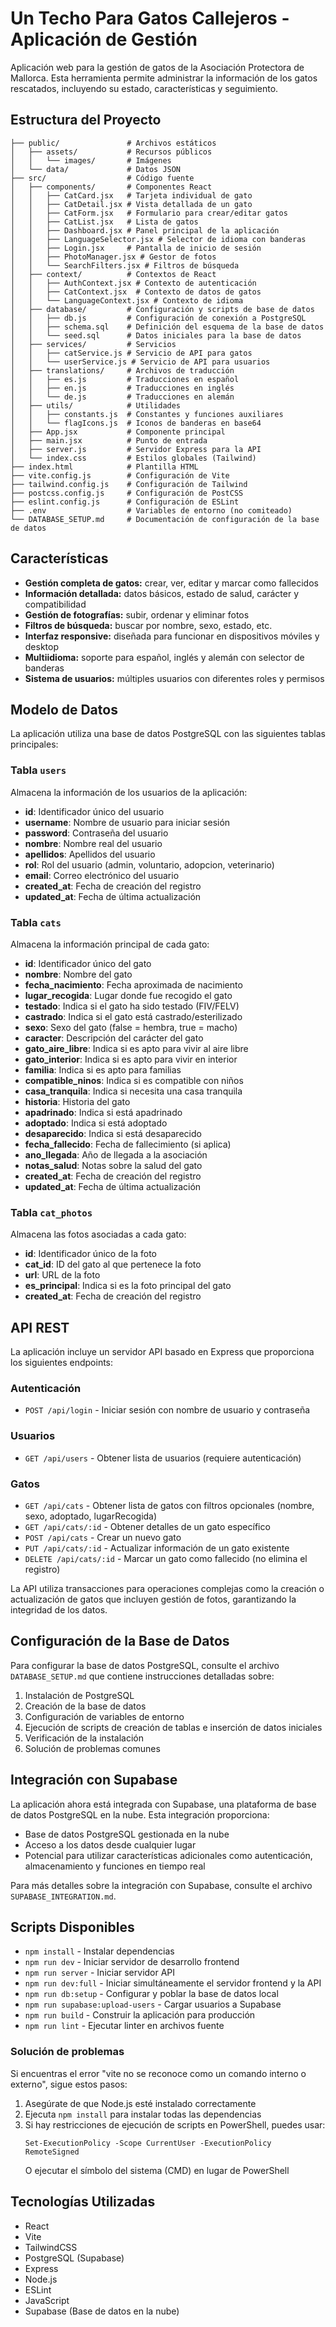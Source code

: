 # Un Techo Para Gatos Callejeros - Aplicación de Gestión

Aplicación web para la gestión de gatos de la Asociación Protectora de Mallorca. Esta herramienta permite administrar la información de los gatos rescatados, incluyendo su estado, características y seguimiento.

## Estructura del Proyecto

```
├── public/               # Archivos estáticos
│   ├── assets/           # Recursos públicos
│   │   └── images/       # Imágenes
│   └── data/             # Datos JSON
├── src/                  # Código fuente
│   ├── components/       # Componentes React
│   │   ├── CatCard.jsx   # Tarjeta individual de gato
│   │   ├── CatDetail.jsx # Vista detallada de un gato
│   │   ├── CatForm.jsx   # Formulario para crear/editar gatos
│   │   ├── CatList.jsx   # Lista de gatos
│   │   ├── Dashboard.jsx # Panel principal de la aplicación
│   │   ├── LanguageSelector.jsx # Selector de idioma con banderas
│   │   ├── Login.jsx     # Pantalla de inicio de sesión
│   │   ├── PhotoManager.jsx # Gestor de fotos
│   │   └── SearchFilters.jsx # Filtros de búsqueda
│   ├── context/          # Contextos de React
│   │   ├── AuthContext.jsx # Contexto de autenticación
│   │   ├── CatContext.jsx  # Contexto de datos de gatos
│   │   └── LanguageContext.jsx # Contexto de idioma
│   ├── database/         # Configuración y scripts de base de datos
│   │   ├── db.js         # Configuración de conexión a PostgreSQL
│   │   ├── schema.sql    # Definición del esquema de la base de datos
│   │   └── seed.sql      # Datos iniciales para la base de datos
│   ├── services/         # Servicios
│   │   ├── catService.js # Servicio de API para gatos
│   │   └── userService.js # Servicio de API para usuarios
│   ├── translations/     # Archivos de traducción
│   │   ├── es.js         # Traducciones en español
│   │   ├── en.js         # Traducciones en inglés
│   │   └── de.js         # Traducciones en alemán
│   ├── utils/            # Utilidades
│   │   ├── constants.js  # Constantes y funciones auxiliares
│   │   └── flagIcons.js  # Iconos de banderas en base64
│   ├── App.jsx           # Componente principal
│   ├── main.jsx          # Punto de entrada
│   ├── server.js         # Servidor Express para la API
│   └── index.css         # Estilos globales (Tailwind)
├── index.html            # Plantilla HTML
├── vite.config.js        # Configuración de Vite
├── tailwind.config.js    # Configuración de Tailwind
├── postcss.config.js     # Configuración de PostCSS
├── eslint.config.js      # Configuración de ESLint
├── .env                  # Variables de entorno (no comiteado)
└── DATABASE_SETUP.md     # Documentación de configuración de la base de datos
```

## Características

- **Gestión completa de gatos:** crear, ver, editar y marcar como fallecidos
- **Información detallada:** datos básicos, estado de salud, carácter y compatibilidad
- **Gestión de fotografías:** subir, ordenar y eliminar fotos
- **Filtros de búsqueda:** buscar por nombre, sexo, estado, etc.
- **Interfaz responsive:** diseñada para funcionar en dispositivos móviles y desktop
- **Multiidioma:** soporte para español, inglés y alemán con selector de banderas
- **Sistema de usuarios:** múltiples usuarios con diferentes roles y permisos

## Modelo de Datos

La aplicación utiliza una base de datos PostgreSQL con las siguientes tablas principales:

### Tabla `users`
Almacena la información de los usuarios de la aplicación:
- **id**: Identificador único del usuario
- **username**: Nombre de usuario para iniciar sesión
- **password**: Contraseña del usuario
- **nombre**: Nombre real del usuario
- **apellidos**: Apellidos del usuario
- **rol**: Rol del usuario (admin, voluntario, adopcion, veterinario)
- **email**: Correo electrónico del usuario
- **created_at**: Fecha de creación del registro
- **updated_at**: Fecha de última actualización

### Tabla `cats`
Almacena la información principal de cada gato:
- **id**: Identificador único del gato
- **nombre**: Nombre del gato
- **fecha_nacimiento**: Fecha aproximada de nacimiento
- **lugar_recogida**: Lugar donde fue recogido el gato
- **testado**: Indica si el gato ha sido testado (FIV/FELV)
- **castrado**: Indica si el gato está castrado/esterilizado
- **sexo**: Sexo del gato (false = hembra, true = macho)
- **caracter**: Descripción del carácter del gato
- **gato_aire_libre**: Indica si es apto para vivir al aire libre
- **gato_interior**: Indica si es apto para vivir en interior
- **familia**: Indica si es apto para familias
- **compatible_ninos**: Indica si es compatible con niños
- **casa_tranquila**: Indica si necesita una casa tranquila
- **historia**: Historia del gato
- **apadrinado**: Indica si está apadrinado
- **adoptado**: Indica si está adoptado
- **desaparecido**: Indica si está desaparecido
- **fecha_fallecido**: Fecha de fallecimiento (si aplica)
- **ano_llegada**: Año de llegada a la asociación
- **notas_salud**: Notas sobre la salud del gato
- **created_at**: Fecha de creación del registro
- **updated_at**: Fecha de última actualización

### Tabla `cat_photos`
Almacena las fotos asociadas a cada gato:
- **id**: Identificador único de la foto
- **cat_id**: ID del gato al que pertenece la foto
- **url**: URL de la foto
- **es_principal**: Indica si es la foto principal del gato
- **created_at**: Fecha de creación del registro

## API REST

La aplicación incluye un servidor API basado en Express que proporciona los siguientes endpoints:

### Autenticación
- `POST /api/login` - Iniciar sesión con nombre de usuario y contraseña

### Usuarios
- `GET /api/users` - Obtener lista de usuarios (requiere autenticación)

### Gatos
- `GET /api/cats` - Obtener lista de gatos con filtros opcionales (nombre, sexo, adoptado, lugarRecogida)
- `GET /api/cats/:id` - Obtener detalles de un gato específico
- `POST /api/cats` - Crear un nuevo gato
- `PUT /api/cats/:id` - Actualizar información de un gato existente
- `DELETE /api/cats/:id` - Marcar un gato como fallecido (no elimina el registro)

La API utiliza transacciones para operaciones complejas como la creación o actualización de gatos que incluyen gestión de fotos, garantizando la integridad de los datos.

## Configuración de la Base de Datos

Para configurar la base de datos PostgreSQL, consulte el archivo `DATABASE_SETUP.md` que contiene instrucciones detalladas sobre:

1. Instalación de PostgreSQL
2. Creación de la base de datos
3. Configuración de variables de entorno
4. Ejecución de scripts de creación de tablas e inserción de datos iniciales
5. Verificación de la instalación
6. Solución de problemas comunes

## Integración con Supabase

La aplicación ahora está integrada con Supabase, una plataforma de base de datos PostgreSQL en la nube. Esta integración proporciona:

- Base de datos PostgreSQL gestionada en la nube
- Acceso a los datos desde cualquier lugar
- Potencial para utilizar características adicionales como autenticación, almacenamiento y funciones en tiempo real

Para más detalles sobre la integración con Supabase, consulte el archivo `SUPABASE_INTEGRATION.md`.

## Scripts Disponibles
- `npm install` - Instalar dependencias
- `npm run dev` - Iniciar servidor de desarrollo frontend
- `npm run server` - Iniciar servidor API
- `npm run dev:full` - Iniciar simultáneamente el servidor frontend y la API
- `npm run db:setup` - Configurar y poblar la base de datos local
- `npm run supabase:upload-users` - Cargar usuarios a Supabase
- `npm run build` - Construir la aplicación para producción
- `npm run lint` - Ejecutar linter en archivos fuente

### Solución de problemas

Si encuentras el error "vite no se reconoce como un comando interno o externo", sigue estos pasos:

1. Asegúrate de que Node.js esté instalado correctamente
2. Ejecuta `npm install` para instalar todas las dependencias
3. Si hay restricciones de ejecución de scripts en PowerShell, puedes usar:
   ```
   Set-ExecutionPolicy -Scope CurrentUser -ExecutionPolicy RemoteSigned
   ```
   O ejecutar el símbolo del sistema (CMD) en lugar de PowerShell

## Tecnologías Utilizadas

- React
- Vite
- TailwindCSS
- PostgreSQL (Supabase)
- Express
- Node.js
- ESLint
- JavaScript
- Supabase (Base de datos en la nube)
